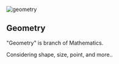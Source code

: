 ![geometry](/img/posts/2015/geometry.png)

## Geometry

<!-- date: 2015-03-23 02:00:00 -->

"Geometry" is branch of Mathematics.

Considering shape, size, point, and more..
